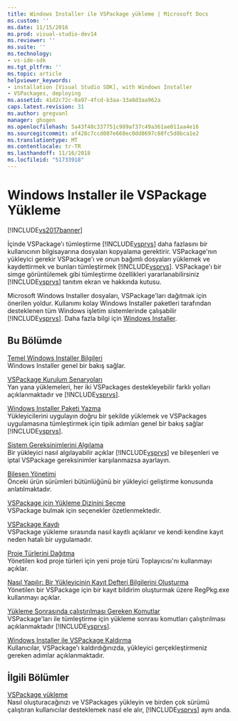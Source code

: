 ```yaml
---
title: Windows Installer ile VSPackage yükleme | Microsoft Docs
ms.custom: ''
ms.date: 11/15/2016
ms.prod: visual-studio-dev14
ms.reviewer: ''
ms.suite: ''
ms.technology:
- vs-ide-sdk
ms.tgt_pltfrm: ''
ms.topic: article
helpviewer_keywords:
- installation [Visual Studio SDK], with Windows Installer
- VSPackages, deploying
ms.assetid: 41d2c72c-0a97-4fcd-b3aa-33a8d3aa962a
caps.latest.revision: 31
ms.author: gregvanl
manager: ghogen
ms.openlocfilehash: 5a43f48c337751c989af37c49a361ae011aa4e16
ms.sourcegitcommit: af428c7ccd007e668ec0dd8697c88fc5d8bca1e2
ms.translationtype: MT
ms.contentlocale: tr-TR
ms.lasthandoff: 11/16/2018
ms.locfileid: "51733918"
---
```

# <a name="installing-vspackages-with-windows-installer"></a>Windows Installer ile VSPackage Yükleme
[!INCLUDE[vs2017banner](../../includes/vs2017banner.md)]

İçinde VSPackage'ı tümleştirme [!INCLUDE[vsprvs](../../includes/vsprvs-md.md)] daha fazlasını bir kullanıcının bilgisayarına dosyaları kopyalama gerektirir. VSPackage'nın yükleyici gerekir VSPackage'ı ve onun bağımlı dosyaları yüklemek ve kaydettirmek ve bunları tümleştirmek [!INCLUDE[vsprvs](../../includes/vsprvs-md.md)]. VSPackage'ı bir simge görüntülemek gibi tümleştirme özellikleri yararlanabilirsiniz [!INCLUDE[vsprvs](../../includes/vsprvs-md.md)] tanıtım ekran ve hakkında kutusu.  
  
 Microsoft Windows Installer dosyaları, VSPackage'ları dağıtmak için önerilen yoldur. Kullanımı kolay Windows Installer paketleri tarafından desteklenen tüm Windows işletim sistemlerinde çalışabilir [!INCLUDE[vsprvs](../../includes/vsprvs-md.md)]. Daha fazla bilgi için [Windows Installer](http://msdn.microsoft.com/en-us/121be21b-b916-43e2-8f10-8b080516d2a0).  
  
## <a name="in-this-section"></a>Bu Bölümde  
 [Temel Windows Installer Bilgileri](../../extensibility/internals/windows-installer-basics.md)  
 Windows Installer genel bir bakış sağlar.  
  
 [VSPackage Kurulum Senaryoları](../../extensibility/internals/vspackage-setup-scenarios.md)  
 Yan yana yüklemeleri, her iki VSPackages destekleyebilir farklı yolları açıklanmaktadır ve [!INCLUDE[vsprvs](../../includes/vsprvs-md.md)].  
  
 [Windows Installer Paketi Yazma](../../extensibility/internals/authoring-a-windows-installer-package.md)  
 Yükleyicilerini uygulayın doğru bir şekilde yüklemek ve VSPackages uygulamasına tümleştirmek için tipik adımları genel bir bakış sağlar [!INCLUDE[vsprvs](../../includes/vsprvs-md.md)].  
  
 [Sistem Gereksinimlerini Algılama](../../extensibility/internals/detecting-system-requirements.md)  
 Bir yükleyici nasıl algılayabilir açıklar [!INCLUDE[vsprvs](../../includes/vsprvs-md.md)] ve bileşenleri ve iptal VSPackage gereksinimler karşılanmazsa ayarlayın.  
  
 [Bileşen Yönetimi](../../extensibility/internals/component-management.md)  
 Önceki ürün sürümleri bütünlüğünü bir yükleyici geliştirme konusunda anlatılmaktadır.  
  
 [VSPackage için Yükleme Dizinini Seçme](../../extensibility/internals/choosing-the-installation-directory-for-a-vspackage.md)  
 VSPackage bulmak için seçenekler özetlenmektedir.  
  
 [VSPackage Kaydı](../../extensibility/internals/vspackage-registration.md)  
 VSPackage yükleme sırasında nasıl kayıtlı açıklanır ve kendi kendine kayıt neden hatalı bir uygulamadır.  
  
 [Proje Türlerini Dağıtma](../../extensibility/internals/deploying-project-types.md)  
 Yönetilen kod proje türleri için yeni proje türü Toplayıcısı'nı kullanmayı açıklar.  
  
 [Nasıl Yapılır: Bir Yükleyicinin Kayıt Defteri Bilgilerini Oluşturma](../../extensibility/internals/how-to-generate-registry-information-for-an-installer.md)  
 Yönetilen bir VSPackage için bir kayıt bildirim oluşturmak üzere RegPkg.exe kullanmayı açıklar.  
  
 [Yükleme Sonrasında çalıştırılması Gereken Komutlar](../../extensibility/internals/commands-that-must-be-run-after-installation.md)  
 VSPackage'ları ile tümleştirme için yükleme sonrası komutları çalıştırılması açıklanmaktadır [!INCLUDE[vsprvs](../../includes/vsprvs-md.md)].  
  
 [Windows Installer ile VSPackage Kaldırma](../../extensibility/internals/uninstalling-a-vspackage-with-windows-installer.md)  
 Kullanıcılar, VSPackage'ı kaldırdığınızda, yükleyici gerçekleştirmeniz gereken adımlar açıklanmaktadır.  
  
## <a name="related-sections"></a>İlgili Bölümler  
 [VSPackage yükleme](../../misc/installing-vspackages.md)  
 Nasıl oluşturacağınızı ve VSPackages yükleyin ve birden çok sürümü çalıştıran kullanıcılar desteklemek nasıl ele alır, [!INCLUDE[vsprvs](../../includes/vsprvs-md.md)] aynı anda.

